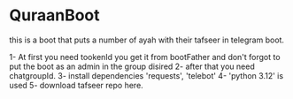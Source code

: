 # QuraanBoot
this is a boot that puts a number of ayah with their tafseer in telegram boot.

1- At first you need tookenId you get it from bootFather and don't forgot to put the boot as an admin in the group disired
2- after that you need chatgroupId.
3- install dependencies 'requests', 'telebot'
4- 'python 3.12' is used
5- download tafseer repo here.
